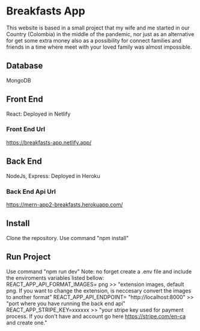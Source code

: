 # Breakfasts App
This website is based in a small project that my wife and me started in our Country (Colombia) in the middle of the pandemic, nor just as an alternative for get some extra money also as a possibility for connect families and friends in a time where meet with your loved family was almost impossible.

## Database
MongoDB

## Front End
React: Deployed in Netlify

### Front End Url
https://breakfasts-app.netlify.app/

## Back End 
NodeJs, Express: Deployed in Heroku

### Back End Api Url
https://mern-app2-breakfasts.herokuapp.com/

## Install
Clone the repository. 
Use command "npm install"

## Run Project
Use command "npm run dev"
Note: no forget create a .env file and include the enviroments variables listed bellow:
REACT_APP_API_FORMAT_IMAGES= png >> "extension images, default png. If you want to change the extension, is neccesary convert the images to another format"
REACT_APP_API_ENDPOINT= "http://localhost:8000" >> "port where you have running the back end api"
REACT_APP_STRIPE_KEY=xxxxxx >> "your stripe key used for payment process. If you don't have and account go here https://stripe.com/en-ca and create one."